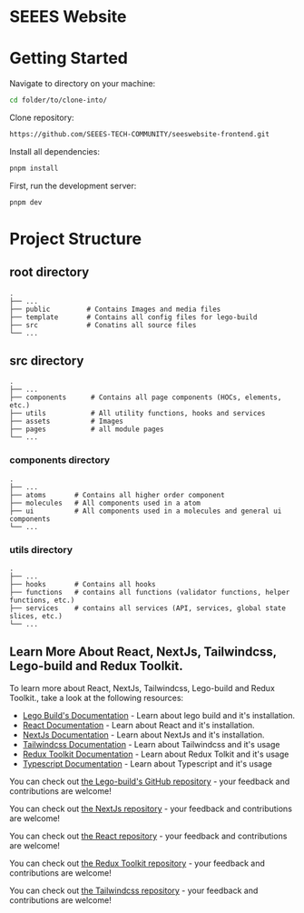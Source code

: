 # SEEES Website

# Getting Started

Navigate to directory on your machine:

```bash
cd folder/to/clone-into/
```

Clone repository:

```bash
https://github.com/SEEES-TECH-COMMUNITY/seeswebsite-frontend.git
```

Install all dependencies:

```bash
pnpm install
```


First, run the development server:

```bash
pnpm dev
```

# Project Structure 

## root directory
    .
    ├── ...
    ├── public         # Contains Images and media files
    ├── template       # Contains all config files for lego-build 
    ├── src            # Conatins all source files
    └── ...

## src directory
    .
    ├── ...
    ├── components      # Contains all page components (HOCs, elements, etc.)
    ├── utils           # All utility functions, hooks and services
    ├── assets          # Images
    ├── pages           # all module pages 
    └── ...
    
### components directory
    .
    ├── ...
    ├── atoms       # Contains all higher order component
    ├── molecules   # All components used in a atom
    ├── ui          # All components used in a molecules and general ui components
    └── ...

### utils directory
    .
    ├── ...
    ├── hooks       # Contains all hooks
    ├── functions   # contains all functions (validator functions, helper functions, etc.)
    ├── services    # contains all services (API, services, global state slices, etc.)
    └── ...
    
## Learn More About React, NextJs, Tailwindcss, Lego-build and Redux Toolkit.

To learn more about React, NextJs, Tailwindcss, Lego-build and Redux Toolkit., take a look at the following resources:

- [Lego Build's Documentation](https://lego-build.github.io/) - Learn about lego build and it's installation.
- [React Documentation](https://beta.reactjs.org) - Learn about React and it's installation.
- [NextJs Documentation](https://nextjs.org/docs) - Learn about NextJs and it's installation.
- [Tailwindcss Documentation](https://tailwindcss.com/docs) - Learn about Tailwindcss and it's usage
- [Redux Toolkit Documentation](https://redux-toolkit.js.org/tutorials/quick-start) - Learn about Redux Tolkit and it's usage
- [Typescript Documentation](https://www.typescriptlang.org/docs/) - Learn about Typescript and it's usage

You can check out [the Lego-build's GitHub repository](https://github.com/lego-build/lego-build) - your feedback and contributions are welcome!

You can check out [the NextJs repository](https://github.com/vercel/next.js) - your feedback and contributions are welcome!

You can check out [the React repository](https://github.com/facebook/react) - your feedback and contributions are welcome!

You can check out [the Redux Toolkit repository](https://github.com/reduxjs/redux-toolkit) - your feedback and contributions are welcome!

You can check out [the Tailwindcss repository](https://github.com/tailwindlabs/tailwindcss) - your feedback and contributions are welcome!
